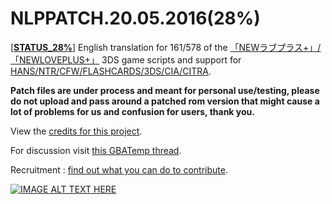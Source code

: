 # NLPPATCH.20.05.2016(28%)
[[**STATUS_28%**](https://github.com/LovePlusProject/NLPPATCH/blob/master/NLPPATCH.INFO.txt)] English translation for 161/578 of the [「NEWラブプラス+」/「NEWLOVEPLUS+」](http://www.konami.jp/products/newloveplus_plus/) 3DS game scripts and support for [HANS/NTR/CFW/FLASHCARDS/3DS/CIA/CITRA](https://github.com/LovePlusProject/NLPPATCH/tree/master/PLUGIN%20SUPPORT). 

**Patch files are under process and meant for personal use/testing, please do not upload and pass around a patched rom version that might cause a lot of problems for us and confusion for users, thank you.**

View the [credits for this project](https://github.com/LovePlusProject/NLPPATCH/issues/1). 

For discussion visit [this GBATemp thread](https://gbatemp.net/threads/request-help-newloveplus-english-translation.395574/).

Recruitment : [find out what you can do to contribute](https://github.com/LovePlusProject/NLPPATCH/issues/2).

[![IMAGE ALT TEXT HERE](http://i32.photobucket.com/albums/d10/n66x/NLPTRANSLATION/pjhphj.png)](https://www.youtube.com/watch?v=Sz6p45GsLJQ)